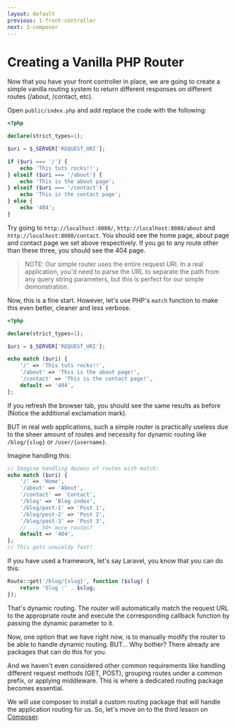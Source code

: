 ```yaml
---
layout: default
previous: 1-front-controller
next: 3-composer
---
```


# Creating a Vanilla PHP Router

Now that you have your front controller in place, we are going to create a simple vanilla routing system to return different responses on different routes (/about, /contact, etc).

Open `public/index.php` and add replace the code with the following:

```php
<?php

declare(strict_types=1);

$uri = $_SERVER['REQUEST_URI'];

if ($uri === '/') {
    echo 'This tuts rocks!!';
} elseif ($uri === '/about') {
    echo 'This is the about page';
} elseif ($uri === '/contact') {
    echo 'This is the contact page';
} else {
    echo '404';
}
```

Try going to `http://localhost:8080/`, `http://localhost:8080/about` and `http://localhost:8080/contact`. You should see the home page, about page and contact page we set above respectively. If you go to any route other than these three, you should see the 404 page.

> NOTE: Our simple router uses the entire request URI. In a real application, you'd need to parse the URL to separate the path from any query string parameters, but this is perfect for our simple demonstration.

Now, this is a fine start. However, let's use PHP's `match` function to make this even better, cleaner and less verbose.

```php
<?php

declare(strict_types=1);

$uri = $_SERVER['REQUEST_URI'];

echo match ($uri) {
    '/' => 'This tuts rocks!!',
    '/about' => 'This is the about page!',
    '/contact' => 'This is the contact page!',
    default => '404',
};
```

If you refresh the browser tab, you should see the same results as before (Notice the additional exclamation mark).

BUT in real web applications, such a simple router is practically useless due to the sheer amount of routes and necessity for dynamic routing like `/blog/{slug}` or `/user/{username}`.

Imagine handling this:

```php
// Imagine handling dozens of routes with match:
echo match ($uri) {
    '/' => 'Home',
    '/about' => 'About', 
    '/contact' => 'Contact',
    '/blog' => 'Blog index',
    '/blog/post-1' => 'Post 1',
    '/blog/post-2' => 'Post 2',
    '/blog/post-3' => 'Post 3',
    // ... 50+ more routes?
    default => '404',
};
// This gets unwieldy fast!
```

If you have used a framework, let's say Laravel, you know that you can do this:

```php
Route::get('/blog/{slug}', function ($slug) {
    return 'Slug :' . $slug;
});
```

That's dynamic routing. The router will automatically match the request URL to the appropriate route and execute the corresponding callback function by passing the dynamic parameter to it.

Now, one option that we have right now, is to manually modify the router to be able to handle dynamic routing. BUT... Why bother? There already are packages that can do this for you.

And we haven't even considered other common requirements like handling different request methods (GET, POST), grouping routes under a common prefix, or applying middleware. This is where a dedicated routing package becomes essential.

We will use composer to install a custom routing package that will handle the application routing for us. So, let's move on to the third lesson on [Composer](./3-composer.md).

